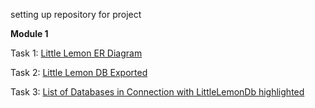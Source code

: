 setting up repository for project

**Module 1**

Task 1: [Little Lemon ER Diagram](LittleLemonDM.png)

Task 2: [Little Lemon DB Exported](LittleLemonDB.sql)

Task 3: [List of Databases in Connection with LittleLemonDb highlighted](showdatabaselist.html)
